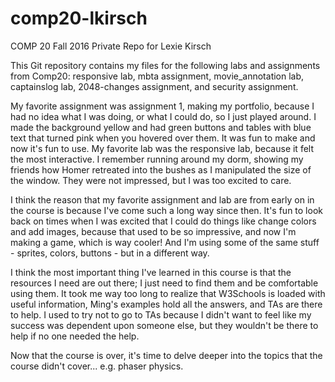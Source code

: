 # comp20-lkirsch
COMP 20 Fall 2016 Private Repo for Lexie Kirsch

This Git repository contains my files for the following labs and assignments from Comp20: 
responsive lab, mbta assignment, movie_annotation lab, captainslog lab, 2048-changes assignment, and security assignment.

My favorite assignment was assignment 1, making my portfolio, because I had no idea what I was doing, or what I could do, so I just played around. 
I made the background yellow and had green buttons and tables with blue text that turned pink when you hovered over them. It was fun to make and now it's fun to use.
My favorite lab was the responsive lab, because it felt the most interactive. 
I remember running around my dorm, showing my friends how Homer retreated into the bushes as I manipulated the size of the window. 
They were not impressed, but I was too excited to care.

I think the reason that my favorite assignment and lab are from early on in the course is because I've come such a long way since then.
It's fun to look back on times when I was excited that I could do things like change colors and add images, because that used to be so impressive,
and now I'm making a game, which is way cooler! And I'm using some of the same stuff - sprites, colors, buttons - but in a different way.

I think the most important thing I've learned in this course is that the resources I need are out there; I just need to find them and be comfortable using them.
It took me way too long to realize that W3Schools is loaded with useful information, Ming's examples hold all the answers, and TAs are there to help. 
I used to try not to go to TAs because I didn't want to feel like my success was dependent upon someone else, but they wouldn't be there to help if no one needed the help.

Now that the course is over, it's time to delve deeper into the topics that the course didn't cover... e.g. phaser physics.
